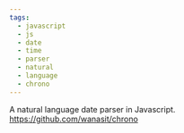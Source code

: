 ```yaml
---
tags:
  - javascript
  - js
  - date
  - time
  - parser
  - natural
  - language
  - chrono
---
```

A natural language date parser in Javascript.
https://github.com/wanasit/chrono


